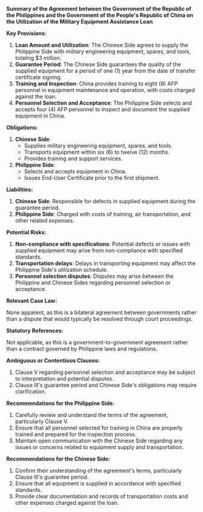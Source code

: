 **Summary of the Agreement between the Government of the Republic of the Philippines and the Government of the People's Republic of China on the Utilization of the Military Equipment Assistance Loan**

**Key Provisions:**

1. **Loan Amount and Utilization**: The Chinese Side agrees to supply the Philippine Side with military engineering equipment, spares, and tools, totaling $3 million.
2. **Guarantee Period**: The Chinese Side guarantees the quality of the supplied equipment for a period of one (1) year from the date of transfer certificate signing.
3. **Training and Inspection**: China provides training to eight (8) AFP personnel in equipment maintenance and operation, with costs charged against the loan.
4. **Personnel Selection and Acceptance**: The Philippine Side selects and accepts four (4) AFP personnel to inspect and document the supplied equipment in China.

**Obligations:**

1. **Chinese Side**:
	* Supplies military engineering equipment, spares, and tools.
	* Transports equipment within six (6) to twelve (12) months.
	* Provides training and support services.
2. **Philippine Side**:
	* Selects and accepts equipment in China.
	* Issues End-User Certificate prior to the first shipment.

**Liabilities:**

1. **Chinese Side**: Responsible for defects in supplied equipment during the guarantee period.
2. **Philippine Side**: Charged with costs of training, air transportation, and other related expenses.

**Potential Risks:**

1. **Non-compliance with specifications**: Potential defects or issues with supplied equipment may arise from non-compliance with specified standards.
2. **Transportation delays**: Delays in transporting equipment may affect the Philippine Side's utilization schedule.
3. **Personnel selection disputes**: Disputes may arise between the Philippine and Chinese Sides regarding personnel selection or acceptance.

**Relevant Case Law:**

None apparent, as this is a bilateral agreement between governments rather than a dispute that would typically be resolved through court proceedings.

**Statutory References:**

Not applicable, as this is a government-to-government agreement rather than a contract governed by Philippine laws and regulations.

**Ambiguous or Contentious Clauses:**

1. Clause V regarding personnel selection and acceptance may be subject to interpretation and potential disputes.
2. Clause III's guarantee period and Chinese Side's obligations may require clarification.

**Recommendations for the Philippine Side:**

1. Carefully review and understand the terms of the agreement, particularly Clause V.
2. Ensure that all personnel selected for training in China are properly trained and prepared for the inspection process.
3. Maintain open communication with the Chinese Side regarding any issues or concerns related to equipment supply and transportation.

**Recommendations for the Chinese Side:**

1. Confirm their understanding of the agreement's terms, particularly Clause III's guarantee period.
2. Ensure that all equipment is supplied in accordance with specified standards.
3. Provide clear documentation and records of transportation costs and other expenses charged against the loan.